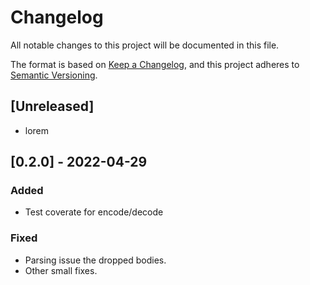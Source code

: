 # Changelog

All notable changes to this project will be documented in this file.

The format is based on [Keep a Changelog](https://keepachangelog.com/en/1.0.0/), and this project adheres to [Semantic Versioning](https://semver.org/spec/v2.0.0.html).

## [Unreleased]

- lorem

## [0.2.0] - 2022-04-29

### Added

- Test coverate for encode/decode

### Fixed

- Parsing issue the dropped bodies.
- Other small fixes.
